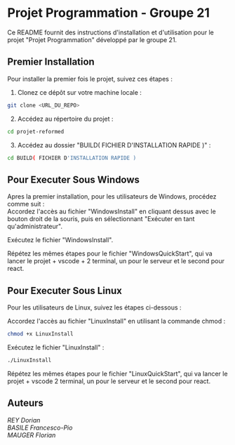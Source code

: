 # **Projet Programmation - Groupe 21**

Ce README fournit des instructions d'installation et d'utilisation pour le projet "Projet Programmation" développé par le groupe 21. 

## Premier Installation
Pour installer la premier fois le projet, suivez ces étapes :

1. Clonez ce dépôt sur votre machine locale :
```bash
git clone <URL_DU_REPO>
```

2. Accédez au répertoire du projet :
```bash
cd projet-reformed
```

3. Accédez au dossier "BUILD( FICHIER D'INSTALLATION RAPIDE )" :
```bash
cd BUILD( FICHIER D'INSTALLATION RAPIDE )
```


## Pour Executer Sous Windows
Apres la premier installation,
pour les utilisateurs de Windows, procédez comme suit : <br>
Accordez l'accès au fichier "WindowsInstall" en cliquant dessus avec le bouton droit de la souris, puis en sélectionnant "Exécuter en tant qu'administrateur".

Exécutez le fichier "WindowsInstall".

Répétez les mêmes étapes pour le fichier "WindowsQuickStart", qui va lancer le projet + vscode + 2 terminal, un pour le serveur et le second pour react.

## Pour Executer Sous Linux
Pour les utilisateurs de Linux, suivez les étapes ci-dessous :

Accordez l'accès au fichier "LinuxInstall" en utilisant la commande chmod :
```bash
chmod +x LinuxInstall
```
Exécutez le fichier "LinuxInstall" :
```bash
./LinuxInstall
```
Répétez les mêmes étapes pour le fichier "LinuxQuickStart", qui va lancer le projet + vscode 2 terminal, un pour le serveur et le second pour react.


## Auteurs
_REY Dorian <br>
BASILE Francesco-Pio <br>
MAUGER Florian <br>_




